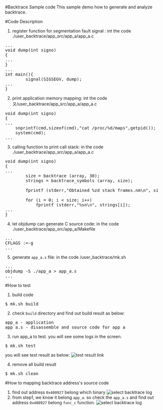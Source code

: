 #Backtrace Sample code
This sample demo how to generate and analyze backtrace.

#Code Description
1. register function for segmentation fault signal : int the code ./user_backtrace/app_src/app_a/app_a.c
<pre>
...
void dump(int signo)
{
...
}
...
int main(){
        signal(SIGSEGV, dump);
...
}
</pre>

2. print application memory mapping: int the code ㄡ/user_backtrace/app_src/app_a/app_a.c
<pre>
void dump(int signo)
{
...
    snprintf(cmd,sizeof(cmd),"cat /proc/%d/maps",getpid());
    system(cmd);
...
</pre>

3. calling function to print call stack: in the code ./user_backtrace/app_src/app_a/app_a.c
<pre>
void dump(int signo)
{
...
        size = backtrace (array, 30);
        strings = backtrace_symbols (array, size);
 
        fprintf (stderr,"Obtained %zd stack frames.nm\n", size);
 
        for (i = 0; i < size; i++)
            fprintf (stderr,"%sn\n", strings[i]);
...
}
</pre>

4. let objdump can generate C source code: in the code ./user_backtrace/app_src/app_a/Makefile
<pre>
...
CFLAGS :=-g
...
</pre>

5. generate `app_a.s` file: in the code /user_backtrace/mk.sh
<pre>
...
objdump -S ./app_a > app_a.s
...
</pre>


#How to test
1. build code
<pre>$ mk.sh build</pre>

2. check `build` directory and find out build result as below: 
<pre>
app_a - application
app_a.s - disassemble and source code for app_a
</pre>

3. run app_a to test. you will see some logs in the screen.
<pre>$ mk.sh test </pre>
you will see test result as below:
![test result link](http://139.162.35.49/image/Linux-Programming/user_backtrace_20160410_1.png)

4. remove all build result
<pre>$ mk.sh clean</pre> 

#How to mapping backtrace address's source code
1. find out address `0x400927` belong which binary
![select backtrace log](http://139.162.35.49/image/Linux-Programming/user_backtrace_20160410_1.png)
2. from step1, we know it belong `app_a`. so check the `app_a.s` and find out address `0x400927` belong `func_c` function. 
![select backtrace log](http://139.162.35.49/image/Linux-Programming/user_backtrace_20160410_2.png)
